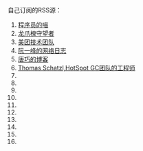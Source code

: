 自己订阅的RSS源：

1. [程序员的喵](https://catcoding.me/atom.xml)
2. [龙爪槐守望者](https://www.ftium4.com/rss.xml)
3. [美团技术团队](https://tech.meituan.com/atom.xml)
4. [阮一峰的网络日志](https://www.ruanyifeng.com/blog/atom.xml)
5. [唐巧的博客](https://blog.devtang.com/atom.xml)
6. [Thomas Schatzl,HotSpot GC团队的工程师](https://tschatzl.github.io/feed.xml)
7. []()
8. []()
9. []()
10. []()
11. []()
12. []()
13. []()
14. []()
15. []()
16. []()
[]()
